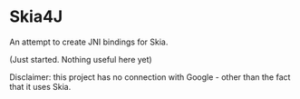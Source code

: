 # Skia4J

An attempt to create JNI bindings for Skia.

(Just started. Nothing useful here yet)


Disclaimer: this project has no connection with Google - other than the fact that it uses Skia.
